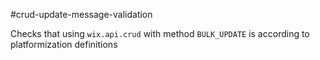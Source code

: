 #crud-update-message-validation

Checks that using `wix.api.crud` with method `BULK_UPDATE` is according to platformization definitions
